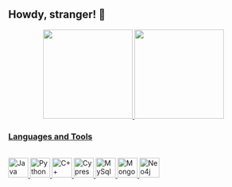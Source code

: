 ## Howdy, stranger! 👋

<div align="center">
  <a href="https://github.com/GabrielPivoto">
  <img height="180em" src="https://github-readme-stats.vercel.app/api?username=GabrielPivoto&show_icons=true&theme=merko&include_all_commits=true&count_private=true"/>
  <img height="180em" src="https://github-readme-stats.vercel.app/api/top-langs/?username=GabrielPivoto&layout=compact&langs_count=7&theme=merko"/>
</div>

### Languages and Tools

<div style="display: inline_block"><br>
<img src="https://www.vectorlogo.zone/logos/java/java-icon.svg" alt="Java" title="Java" width="40" height="40"/>
<img src="https://www.vectorlogo.zone/logos/python/python-icon.svg" alt="Python" title="Python" width="40" height="40">
<img src="https://cdn-icons-png.flaticon.com/512/6132/6132222.png" alt="C++" title="C++" width="40" height="40">
<img src="https://raw.githubusercontent.com/get-icon/geticon/master/icons/cypress.svg" alt="Cypress" title="Cypress" width="40" height="40">
<img src="https://www.vectorlogo.zone/logos/mysql/mysql-official.svg" alt="MySql" title="MySql" width="40" height="40">
<img src="https://www.vectorlogo.zone/logos/mongodb/mongodb-icon.svg" alt="MongoDB" title="MongoDB" width="40" height="40">
<img src="https://www.vectorlogo.zone/logos/neo4j/neo4j-icon.svg" alt="Neo4j" title="Neo4j" width="40" height="40">
</div>
